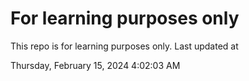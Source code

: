 # For learning purposes only
This repo is for learning purposes only.
Last updated at

Thursday, February 15, 2024 4:02:03 AM

